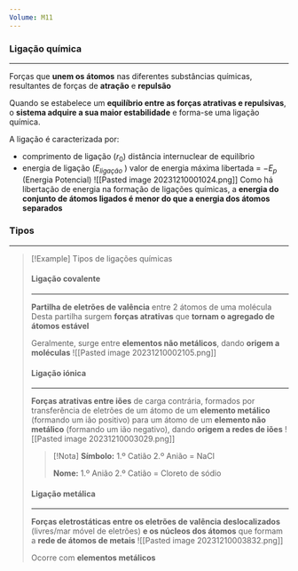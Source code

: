 ```yaml
---
Volume: M11
---
```

### Ligação química
---
Forças que **unem os átomos** nas diferentes substâncias químicas, resultantes de forças de **atração** e **repulsão**

Quando se estabelece um **equilíbrio entre as forças atrativas e repulsivas**, o **sistema adquire a sua maior estabilidade** e forma-se uma ligação química.

A ligação é caracterizada por:
- comprimento de ligação ($r_0$) distância internuclear de equilíbrio
- energia de ligação ($E_{ligação}$ ) valor de energia máxima libertada = $-E_p$ (Energia Potencial)
![[Pasted image 20231210001024.png]]
Como há libertação de energia na formação de ligações químicas, a **energia do conjunto de átomos ligados é menor do que a energia dos átomos separados**

### Tipos
---
>[!Example] Tipos de ligações químicas
>#### Ligação covalente
>---
>**Partilha de eletrões de valência** entre 2 átomos de uma molécula
>Desta partilha surgem **forças atrativas** que **tornam o agregado de átomos estável**
>
>Geralmente, surge entre **elementos não metálicos**, dando **origem a moléculas**
>![[Pasted image 20231210002105.png]]
>
>#### Ligação iónica
>---
>**Forças atrativas entre iões** de carga contrária, formados por transferência de eletrões de um átomo de um **elemento metálico** (formando um ião positivo) para um átomo de um **elemento não metálico** (formando um ião negativo), dando **origem a redes de iões**
>![[Pasted image 20231210003029.png]]
>>[!Nota]
>>**Símbolo:**
>>1.º Catião
>>2.º Anião
>>= NaCl
>>
>>**Nome:**
>>1.º Anião
>>2.º Catião
>>= Cloreto de sódio
>
>#### Ligação metálica
>---
>**Forças eletrostáticas entre os eletrões de valência deslocalizados** (livres/mar móvel de eletrões) **e os núcleos dos átomos** que formam a **rede de átomos de metais**
>![[Pasted image 20231210003832.png]]
>
>Ocorre com **elementos metálicos**

